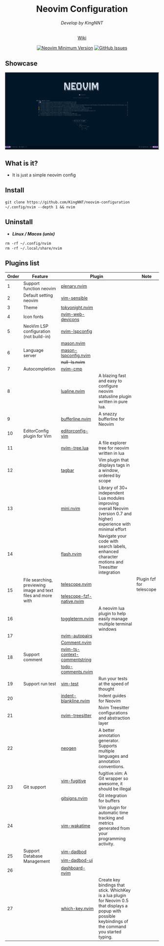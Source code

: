 <h1 align="center">Neovim Configuration</h1>

<div align="center">
  <h6 align="center">Develop by KingNNT</h6>
</div> 

<div align="center" style="margin-bottom: 16px">
	<a href="https://github.com/KingNNT/neovim-configuration/wiki">
    Wiki
  </a>
</div> 

<div align="center">

[![Neovim Minimum Version](https://img.shields.io/badge/Neovim-0.9.1-blueviolet.svg?style=flat-square&logo=Neovim&color=90E59A&logoColor=white)](https://github.com/neovim/neovim)
[![GitHub Issues](https://img.shields.io/github/issues/KingNNT/KingNNT.svg?style=flat-square&label=Issues&color=d77982)](https://github.com/KingNNT/neovim-configuration)
</div>

## Showcase

![neovim-dashboard-image](./images/neovim_1.png?raw=true)

## What is it?

- It is just a simple neovim config


## Install
```
git clone https://github.com/KingNNT/neovim-configuration ~/.config/nvim --depth 1 && nvim

```

## Uninstall

- ***Linux / Macos (unix)***

```
rm -rf ~/.config/nvim
rm -rf ~/.local/share/nvim

```


## Plugins list
<table>
  <thead>
    <tr>
      <th colspan="1">Order</th>
      <th colspan="1">Feature</th>
      <th colspan="2">Plugin</th>
      <th colspan="1">Note</th>
    </tr>
  </thead>
  <tbody>
    <tr>
      <td>1</td>
      <td>Support function neovim </td>
      <td>
        <a href="https://github.com/nvim-lua/plenary.nvim">plenary.nvim</a>
      </td>
      <td></td>
      <td></td>
    </tr>
    <tr>
      <td>2</td>
      <td>Default setting neovim</td>
      <td>
        <a href="https://github.com/tpope/vim-sensible">vim-sensible</a>
      </td>
      <td></td>
      <td></td>
    </tr>
    <tr>
      <td>3</td>
      <td>Theme</td>
      <td>
        <a href="https://github.com/folke/tokyonight.nvim">tokyonight.nvim</a>
      </td>
      <td></td>
      <td></td>
    </tr>
    <tr>
      <td>4</td>
      <td>Icon fonts</td>
      <td>
        <a href="https://github.com/nvim-tree/nvim-web-devicons"> nvim-web-devicons </a>
      </td>
      <td></td>
      <td></td>
    </tr>
    <tr>
      <td>5</td>
      <td>NeoVim LSP configuration (not build-in)</td>
      <td>
        <a href="https://github.com/neovim/nvim-lspconfig">nvim-lspconfig</a>
      </td>
      <td></td>
      <td></td>
    </tr>
    <tr>
      <td rowspan="3">6</td>
      <td rowspan="3">Language server</td>
      <td rowspan="1">
        <a href="https://github.com/williamboman/mason.nvim">mason.nvim</a>
      </td>
      <td></td>
      <td></td>
    </tr>
    </tr>
      <tr>
      <td>
        <a href="williamboman/mason-lspconfig.nvim">mason-lspconfig.nvim</a>
      </td>
      <td></td>
      <td></td>
    </tr>
    </tr>
      <tr>
      <td>
        <a href="jose-elias-alvarez/null-ls.nvim" style="text-decoration: line-through;">null-ls.nvim</a>
      </td>
      <td></td>
      <td></td>
    </tr>
    <tr>
      <td>7</td>
      <td>Autocompletion</td>
      <td>
        <a href="https://github.com/hrsh7th/nvim-cmp">nvim-cmp</a>
      </td>
      <td></td>
      <td></td>
    </tr>
    <tr>
      <td>8</td>
      <td></td>
      <td>
        <a href="https://github.com/nvim-lualine/lualine.nvim">lualine.nvim</a>
      </td>
      <td>A blazing fast and easy to configure neovim statusline plugin written in pure lua.</td>
      <td></td>
    </tr>
    <tr>
      <td>9</td>
      <td></td>
      <td>
        <a href="https://github.com/akinsho/bufferline.nvim">bufferline.nvim</a>
      </td>
      <td>A snazzy bufferline for Neovim</td>
      <td></td>
    </tr>
    <tr>
      <td>10</td>
      <td>EditorConfig plugin for Vim</td>
      <td>
        <a href="https://github.com/editorconfig/editorconfig-vim">editorconfig-vim</a>
      </td>
      <td></td>
      <td></td>
    </tr>
    <tr>
      <td>11</td>
      <td></td>
      <td>
        <a href="https://github.com/nvim-tree/nvim-tree.lua">nvim-tree.lua</a>
      </td>
      <td>A file explorer tree for neovim written in lua</td>
      <td></td>
    </tr>
    <tr>
      <td>12</td>
      <td></td>
      <td>
        <a href="https://github.com/preservim/tagbar">tagbar</a>
      </td>
      <td>Vim plugin that displays tags in a window, ordered by scope</td>
      <td></td>
    </tr>
    <tr>
      <td>13</td>
      <td></td>
      <td>
        <a href="https://github.com/echasnovski/mini.nvim">mini.nvim</a>
      </td>
      <td>Library of 30+ independent Lua modules improving overall Neovim (version 0.7 and higher) experience with minimal effort</td>
      <td></td>
    </tr>
    <tr>
      <td>14</td>
      <td></td>
      <td>
        <a href="https://github.com/folke/flash.nvim">flash.nvim</a>
      </td>
      <td>Navigate your code with search labels, enhanced character motions and Treesitter integration</td>
      <td></td>
    </tr>
    <tr>
      <td rowspan="2">15</td>
      <td rowspan="2">File searching, previewing image and text files and more with</td>
      <td>
        <a href="https://github.com/nvim-telescope/telescope.nvim">telescope.nvim</a>
      </td>
      <td></td>
      <td>Plugin fzf for telescope</td>
    </tr>
    <tr>
      <td>
        <a href="https://github.com/nvim-telescope/telescope-fzf-native.nvim">telescope-fzf-native.nvim</a>
      </td>
      <td></td>
      <td></td>
    </tr>
    <tr>
      <td>16</td>
      <td></td>
      <td>
        <a href="https://github.com/akinsho/toggleterm.nvim">toggleterm.nvim</a>
      </td>
      <td>A neovim lua plugin to help easily manage multiple terminal windows</td>
      <td></td>
    </tr>
    <tr>
      <td>17</td>
      <td></td>
      <td>
        <a href="https://github.com/windwp/nvim-autopairs">nvim-autopairs</a>
      </td>
      <td></td>
      <td></td>
    </tr>
    </tr>
    <tr>
      <td rowspan="3">18</td>
      <td rowspan="3">Support comment</td>
      <td rowspan="1">
        <a href="https://github.com/numToStr/Comment.nvim">Comment.nvim</a>
      </td>
      <td></td>
      <td></td>
    </tr>
    <tr>
      <td>
        <a href="https://github.com/JoosepAlviste/nvim-ts-context-commentstring">nvim-ts-context-commentstring</a>
      </td>
      <td></td>
      <td></td>
    </tr>
    <tr>
      <td>
        <a href="folke/todo-comments.nvim">todo-comments.nvim</a>
      </td>
      <td></td>
      <td></td>
    </tr>
    <tr>
      <td>19</td>
      <td>Support run test</td>
      <td>
        <a href="https://github.com/vim-test/vim-test">vim-test</a>
      </td>
      <td>Run your tests at the speed of thought</td>
      <td></td>
    </tr>
    <tr>
      <td>20</td>
      <td></td>
      <td>
        <a href="https://github.com/lukas-reineke/indent-blankline.nvim">indent-blankline.nvim</a>
      </td>
      <td>Indent guides for Neovim</td>
      <td></td>
    </tr>
    <tr>
      <td>21</td>
      <td></td>
      <td>
        <a href="https://github.com/nvim-treesitter/nvim-treesitter">nvim-treesitter</a>
      </td>
      <td>Nvim Treesitter configurations and abstraction layer</td>
      <td></td>
    </tr>
    <tr>
      <td>22</td>
      <td></td>
      <td>
        <a href="https://github.com/danymat/neogen">neogen</a>
      </td>
      <td>A better annotation generator. Supports multiple languages and annotation conventions.</td>
      <td></td>
    </tr>
    <tr>
      <td rowspan="2">23</td>
      <td rowspan="2">Git support</td>
      <td rowspan="1">
        <a href="https://github.com/tpope/vim-fugitive">vim-fugitive</a>
      </td>
      <td>fugitive.vim: A Git wrapper so awesome, it should be illegal</td>
      <td></td>
    </tr>
    <tr>
      <td>
        <a href="https://github.com/lewis6991/gitsigns.nvim">gitsigns.nvim</a>
      </td>
      <td>Git integration for buffers</td>
      <td></td>
    </tr>
    <tr>
      <td>24</td>
      <td></td>
      <td>
        <a href="https://github.com/wakatime/vim-wakatime">vim-wakatime</a>
      </td>
      <td>Vim plugin for automatic time tracking and metrics generated from your programming activity.</td>
      <td></td>
    </tr>
    <tr>
      <td rowspan="2">25</td>
      <td rowspan="2">Support Database Management</td>
      <td rowspan="1">
        <a href="https://github.com/tpope/vim-dadbod">vim-dadbod</a>
      </td>
      <td></td>
      <td></td>
    </tr>
    <tr>
      <td>
        <a href="https://github.com/kristijanhusak/vim-dadbod-ui">vim-dadbod-ui</a>
      </td>
      <td></td>
      <td></td>
    </tr>
    <tr>
      <td>26</td>
      <td></td>
      <td>
        <a href="https://github.com/nvimdev/dashboard-nvim">dashboard-nvim</a>
      </td>
      <td></td>
      <td></td>
    </tr>
    <tr>
      <td>27</td>
      <td></td>
      <td>
        <a href="https://github.com/folke/which-key.nvim">which-key.nvim</a>
      </td>
      <td>Create key bindings that stick. WhichKey is a lua plugin for Neovim 0.5 that displays a popup with possible keybindings of the command you started typing.</td>
      <td></td>
    </tr>
  </tbody>
</table>